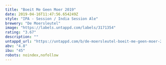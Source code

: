 ```yaml
---
title: "Boeit Me Geen Moer 2019"
date: 2019-04-16T11:47:56.654249Z
style: "IPA - Session / India Session Ale"
brewery: "De Moersleutel"
image: "https://labels.untappd.com/labels/3171354"
rating: "3.67"
description: ""
untappd_url: "https://untappd.com/b/de-moersleutel-boeit-me-geen-moer-2019/3171354"
abv: "4.8"
ibu: "45"
robots: noindex,nofollow
---
```

